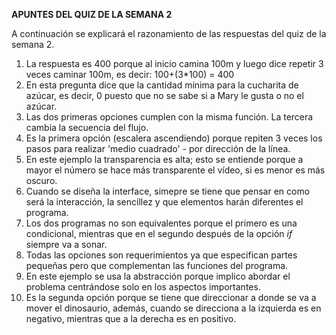 **APUNTES DEL QUIZ DE LA SEMANA 2**

A continuación se explicará el razonamiento de las respuestas del quiz de la semana 2.
1. La respuesta es 400 porque al inicio camina 100m y luego dice repetir 3 veces caminar 100m, es decir: 100+(3*100) = 400
2. En esta pregunta dice que la cantidad mínima para la cucharita de azúcar, es decir, 0 puesto que no se sabe si a Mary le gusta o no el azúcar.
3. Las dos primeras opciones cumplen con la misma función. La tercera cambia la secuencia del flujo.
4. Es la primera opción (escalera ascendiendo) porque repiten 3 veces los pasos para realizar 'medio cuadrado' - por dirección de la línea.
5. En este ejemplo la transparencia es alta; esto se entiende porque a mayor el número se hace más transparente el vídeo, si es menor es más oscuro.
6. Cuando se diseña la interface, simepre se tiene que pensar en como será la interacción, la sencillez y que elementos harán diferentes el programa.
7. Los dos programas no son equivalentes porque el primero es una condicional, mientras que en el segundo después de la opción *if* siempre va a sonar.
8. Todas las opciones son requerimientos ya que especifican partes pequeñas pero que complementan las funciones del programa.
9. En este ejemplo se usa la abstracción porque implico abordar el problema centrándose solo en los aspectos importantes.
10. Es la segunda opción porque se tiene que direccionar a donde se va a mover el dinosaurio, además, cuando se direcciona a la izquierda es en negativo, mientras que a la derecha es en positivo.